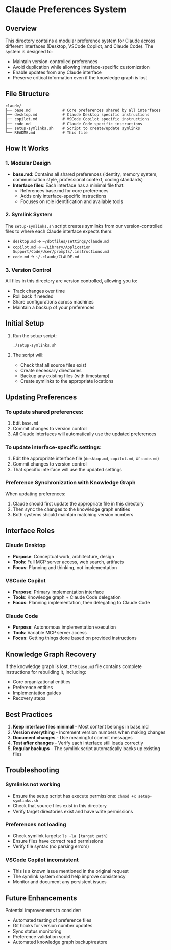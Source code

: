 # Claude Preferences System

## Overview

This directory contains a modular preference system for Claude across different interfaces (Desktop, VSCode Copilot, and Claude Code). The system is designed to:

- Maintain version-controlled preferences
- Avoid duplication while allowing interface-specific customization
- Enable updates from any Claude interface
- Preserve critical information even if the knowledge graph is lost

## File Structure

```
claude/
├── base.md              # Core preferences shared by all interfaces
├── desktop.md           # Claude Desktop specific instructions
├── copilot.md           # VSCode Copilot specific instructions
├── code.md              # Claude Code specific instructions
├── setup-symlinks.sh    # Script to create/update symlinks
└── README.md            # This file
```

## How It Works

### 1. Modular Design

- **base.md**: Contains all shared preferences (identity, memory system, communication style, professional context, coding standards)
- **Interface files**: Each interface has a minimal file that:
  - References base.md for core preferences
  - Adds only interface-specific instructions
  - Focuses on role identification and available tools

### 2. Symlink System

The `setup-symlinks.sh` script creates symlinks from our version-controlled files to where each Claude interface expects them:

- `desktop.md` → `~/dotfiles/settings/claude.md`
- `copilot.md` → `~/Library/Application Support/Code/User/prompts/.instructions.md`
- `code.md` → `~/.claude/CLAUDE.md`

### 3. Version Control

All files in this directory are version controlled, allowing you to:

- Track changes over time
- Roll back if needed
- Share configurations across machines
- Maintain a backup of your preferences

## Initial Setup

1. Run the setup script:

   ```bash
   ./setup-symlinks.sh
   ```

2. The script will:
   - Check that all source files exist
   - Create necessary directories
   - Backup any existing files (with timestamp)
   - Create symlinks to the appropriate locations

## Updating Preferences

### To update shared preferences:

1. Edit `base.md`
2. Commit changes to version control
3. All Claude interfaces will automatically use the updated preferences

### To update interface-specific settings:

1. Edit the appropriate interface file (`desktop.md`, `copilot.md`, or `code.md`)
2. Commit changes to version control
3. That specific interface will use the updated settings

### Preference Synchronization with Knowledge Graph

When updating preferences:

1. Claude should first update the appropriate file in this directory
2. Then sync the changes to the knowledge graph entities
3. Both systems should maintain matching version numbers

## Interface Roles

### Claude Desktop

- **Purpose**: Conceptual work, architecture, design
- **Tools**: Full MCP server access, web search, artifacts
- **Focus**: Planning and thinking, not implementation

### VSCode Copilot

- **Purpose**: Primary implementation interface
- **Tools**: Knowledge graph + Claude Code delegation
- **Focus**: Planning implementation, then delegating to Claude Code

### Claude Code

- **Purpose**: Autonomous implementation execution
- **Tools**: Variable MCP server access
- **Focus**: Getting things done based on provided instructions

## Knowledge Graph Recovery

If the knowledge graph is lost, the `base.md` file contains complete instructions for rebuilding it, including:

- Core organizational entities
- Preference entities
- Implementation guides
- Recovery steps

## Best Practices

1. **Keep interface files minimal** - Most content belongs in base.md
2. **Version everything** - Increment version numbers when making changes
3. **Document changes** - Use meaningful commit messages
4. **Test after changes** - Verify each interface still loads correctly
5. **Regular backups** - The symlink script automatically backs up existing files

## Troubleshooting

### Symlinks not working

- Ensure the setup script has execute permissions: `chmod +x setup-symlinks.sh`
- Check that source files exist in this directory
- Verify target directories exist and have write permissions

### Preferences not loading

- Check symlink targets: `ls -la [target path]`
- Ensure files have correct read permissions
- Verify file syntax (no parsing errors)

### VSCode Copilot inconsistent

- This is a known issue mentioned in the original request
- The symlink system should help improve consistency
- Monitor and document any persistent issues

## Future Enhancements

Potential improvements to consider:

- Automated testing of preference files
- Git hooks for version number updates
- Sync status monitoring
- Preference validation script
- Automated knowledge graph backup/restore
